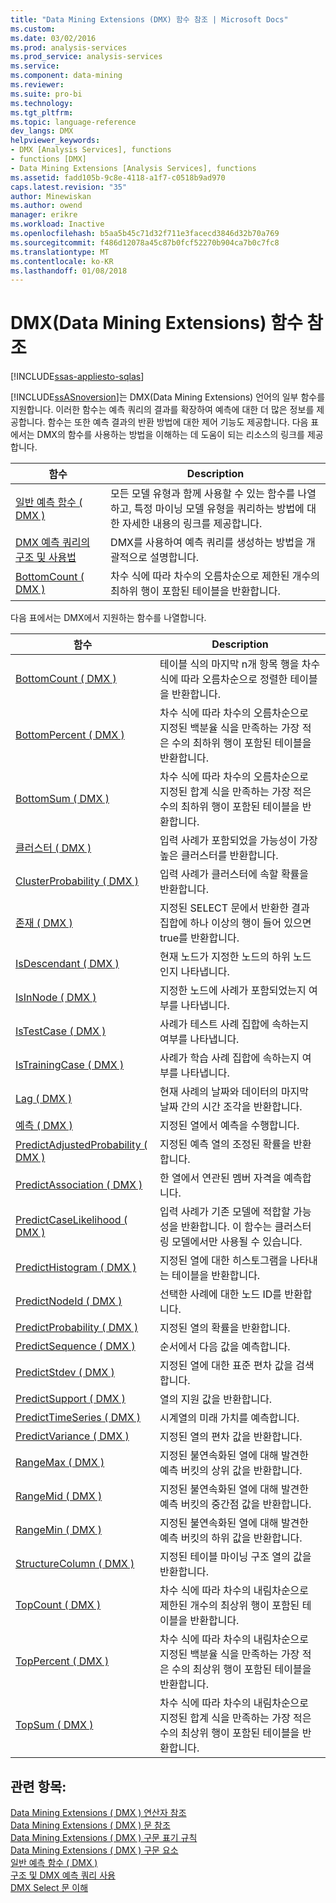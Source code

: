 ```yaml
---
title: "Data Mining Extensions (DMX) 함수 참조 | Microsoft Docs"
ms.custom: 
ms.date: 03/02/2016
ms.prod: analysis-services
ms.prod_service: analysis-services
ms.service: 
ms.component: data-mining
ms.reviewer: 
ms.suite: pro-bi
ms.technology: 
ms.tgt_pltfrm: 
ms.topic: language-reference
dev_langs: DMX
helpviewer_keywords:
- DMX [Analysis Services], functions
- functions [DMX]
- Data Mining Extensions [Analysis Services], functions
ms.assetid: fadd105b-9c8e-4118-a1f7-c0518b9ad970
caps.latest.revision: "35"
author: Minewiskan
ms.author: owend
manager: erikre
ms.workload: Inactive
ms.openlocfilehash: b5aa5b45c71d32f711e3facecd3846d32b70a769
ms.sourcegitcommit: f486d12078a45c87b0fcf52270b904ca7b0c7fc8
ms.translationtype: MT
ms.contentlocale: ko-KR
ms.lasthandoff: 01/08/2018
---
```

# <a name="data-mining-extensions-dmx-function-reference"></a>DMX(Data Mining Extensions) 함수 참조
[!INCLUDE[ssas-appliesto-sqlas](../includes/ssas-appliesto-sqlas.md)]

  [!INCLUDE[ssASnoversion](../includes/ssasnoversion-md.md)]는 DMX(Data Mining Extensions) 언어의 일부 함수를 지원합니다. 이러한 함수는 예측 쿼리의 결과를 확장하여 예측에 대한 더 많은 정보를 제공합니다. 함수는 또한 예측 결과의 반환 방법에 대한 제어 기능도 제공합니다. 다음 표에서는 DMX의 함수를 사용하는 방법을 이해하는 데 도움이 되는 리소스의 링크를 제공합니다.  
  
|함수|Description|  
|--------------|-----------------|  
|[일반 예측 함수 &#40; DMX &#41;](../dmx/general-prediction-functions-dmx.md)|모든 모델 유형과 함께 사용할 수 있는 함수를 나열하고, 특정 마이닝 모델 유형을 쿼리하는 방법에 대한 자세한 내용의 링크를 제공합니다.|  
|[DMX 예측 쿼리의 구조 및 사용법](../dmx/structure-and-usage-of-dmx-prediction-queries.md)|DMX를 사용하여 예측 쿼리를 생성하는 방법을 개괄적으로 설명합니다.|  
|[BottomCount &#40; DMX &#41;](../dmx/bottomcount-dmx.md)|차수 식에 따라 차수의 오름차순으로 제한된 개수의 최하위 행이 포함된 테이블을 반환합니다.|  
  
 다음 표에서는 DMX에서 지원하는 함수를 나열합니다.  
  
|함수|Description|  
|--------------|-----------------|  
|[BottomCount &#40; DMX &#41;](../dmx/bottomcount-dmx.md)|테이블 식의 마지막 n개 항목 행을 차수 식에 따라 오름차순으로 정렬한 테이블을 반환합니다.|  
|[BottomPercent &#40; DMX &#41;](../dmx/bottompercent-dmx.md)|차수 식에 따라 차수의 오름차순으로 지정된 백분율 식을 만족하는 가장 적은 수의 최하위 행이 포함된 테이블을 반환합니다.|  
|[BottomSum &#40; DMX &#41;](../dmx/bottomsum-dmx.md)|차수 식에 따라 차수의 오름차순으로 지정된 합계 식을 만족하는 가장 적은 수의 최하위 행이 포함된 테이블을 반환합니다.|  
|[클러스터 &#40; DMX &#41;](../dmx/cluster-dmx.md)|입력 사례가 포함되었을 가능성이 가장 높은 클러스터를 반환합니다.|  
|[ClusterProbability &#40; DMX &#41;](../dmx/clusterprobability-dmx.md)|입력 사례가 클러스터에 속할 확률을 반환합니다.|  
|[존재 &#40; DMX &#41;](../dmx/exists-dmx.md)|지정된 SELECT 문에서 반환한 결과 집합에 하나 이상의 행이 들어 있으면 true를 반환합니다.|  
|[IsDescendant &#40; DMX &#41;](../dmx/isdescendant-dmx.md)|현재 노드가 지정한 노드의 하위 노드인지 나타냅니다.|  
|[IsInNode &#40; DMX &#41;](../dmx/isinnode-dmx.md)|지정한 노드에 사례가 포함되었는지 여부를 나타냅니다.|  
|[IsTestCase &#40; DMX &#41;](../dmx/istestcase-dmx.md)|사례가 테스트 사례 집합에 속하는지 여부를 나타냅니다.|  
|[IsTrainingCase &#40; DMX &#41;](../dmx/istrainingcase-dmx.md)|사례가 학습 사례 집합에 속하는지 여부를 나타냅니다.|  
|[Lag &#40; DMX &#41;](../dmx/lag-dmx.md)|현재 사례의 날짜와 데이터의 마지막 날짜 간의 시간 조각을 반환합니다.|  
|[예측 &#40; DMX &#41;](../dmx/predict-dmx.md)|지정된 열에서 예측을 수행합니다.|  
|[PredictAdjustedProbability &#40; DMX &#41;](../dmx/predictadjustedprobability-dmx.md)|지정된 예측 열의 조정된 확률을 반환합니다.|  
|[PredictAssociation &#40; DMX &#41;](../dmx/predictassociation-dmx.md)|한 열에서 연관된 멤버 자격을 예측합니다.|  
|[PredictCaseLikelihood &#40; DMX &#41;](../dmx/predictcaselikelihood-dmx.md)|입력 사례가 기존 모델에 적합할 가능성을 반환합니다. 이 함수는 클러스터링 모델에서만 사용될 수 있습니다.|  
|[PredictHistogram &#40; DMX &#41;](../dmx/predicthistogram-dmx.md)|지정된 열에 대한 히스토그램을 나타내는 테이블을 반환합니다.|  
|[PredictNodeId &#40; DMX &#41;](../dmx/predictnodeid-dmx.md)|선택한 사례에 대한 노드 ID를 반환합니다.|  
|[PredictProbability &#40; DMX &#41;](../dmx/predictprobability-dmx.md)|지정된 열의 확률을 반환합니다.|  
|[PredictSequence &#40; DMX &#41;](../dmx/predictsequence-dmx.md)|순서에서 다음 값을 예측합니다.|  
|[PredictStdev &#40; DMX &#41;](../dmx/predictstdev-dmx.md)|지정된 열에 대한 표준 편차 값을 검색합니다.|  
|[PredictSupport &#40; DMX &#41;](../dmx/predictsupport-dmx.md)|열의 지원 값을 반환합니다.|  
|[PredictTimeSeries &#40; DMX &#41;](../dmx/predicttimeseries-dmx.md)|시계열의 미래 가치를 예측합니다.|  
|[PredictVariance &#40; DMX &#41;](../dmx/predictvariance-dmx.md)|지정된 열의 편차 값을 반환합니다.|  
|[RangeMax &#40; DMX &#41;](../dmx/rangemax-dmx.md)|지정된 불연속화된 열에 대해 발견한 예측 버킷의 상위 값을 반환합니다.|  
|[RangeMid &#40; DMX &#41;](../dmx/rangemid-dmx.md)|지정된 불연속화된 열에 대해 발견한 예측 버킷의 중간점 값을 반환합니다.|  
|[RangeMin &#40; DMX &#41;](../dmx/rangemin-dmx.md)|지정된 불연속화된 열에 대해 발견한 예측 버킷의 하위 값을 반환합니다.|  
|[StructureColumn &#40; DMX &#41;](../dmx/structurecolumn-dmx.md)|지정된 테이블 마이닝 구조 열의 값을 반환합니다.|  
|[TopCount &#40; DMX &#41;](../dmx/topcount-dmx.md)|차수 식에 따라 차수의 내림차순으로 제한된 개수의 최상위 행이 포함된 테이블을 반환합니다.|  
|[TopPercent &#40; DMX &#41;](../dmx/toppercent-dmx.md)|차수 식에 따라 차수의 내림차순으로 지정된 백분율 식을 만족하는 가장 적은 수의 최상위 행이 포함된 테이블을 반환합니다.|  
|[TopSum &#40; DMX &#41;](../dmx/topsum-dmx.md)|차수 식에 따라 차수의 내림차순으로 지정된 합계 식을 만족하는 가장 적은 수의 최상위 행이 포함된 테이블을 반환합니다.|  
  
## <a name="see-also"></a>관련 항목:  
 [Data Mining Extensions &#40; DMX &#41; 연산자 참조](../dmx/data-mining-extensions-dmx-operator-reference.md)   
 [Data Mining Extensions &#40; DMX &#41; 문 참조](../dmx/data-mining-extensions-dmx-statements.md)   
 [Data Mining Extensions &#40; DMX &#41; 구문 표기 규칙](../dmx/data-mining-extensions-dmx-syntax-conventions.md)   
 [Data Mining Extensions &#40; DMX &#41; 구문 요소](../dmx/data-mining-extensions-dmx-syntax-elements.md)   
 [일반 예측 함수 &#40; DMX &#41;](../dmx/general-prediction-functions-dmx.md)   
 [구조 및 DMX 예측 쿼리 사용](../dmx/structure-and-usage-of-dmx-prediction-queries.md)   
 [DMX Select 문 이해](../dmx/understanding-the-dmx-select-statement.md)  
  
  
